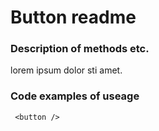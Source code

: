 # Button readme

### Description of methods etc.

lorem ipsum dolor sti amet.

### Code examples of useage

```
 <button />

```
